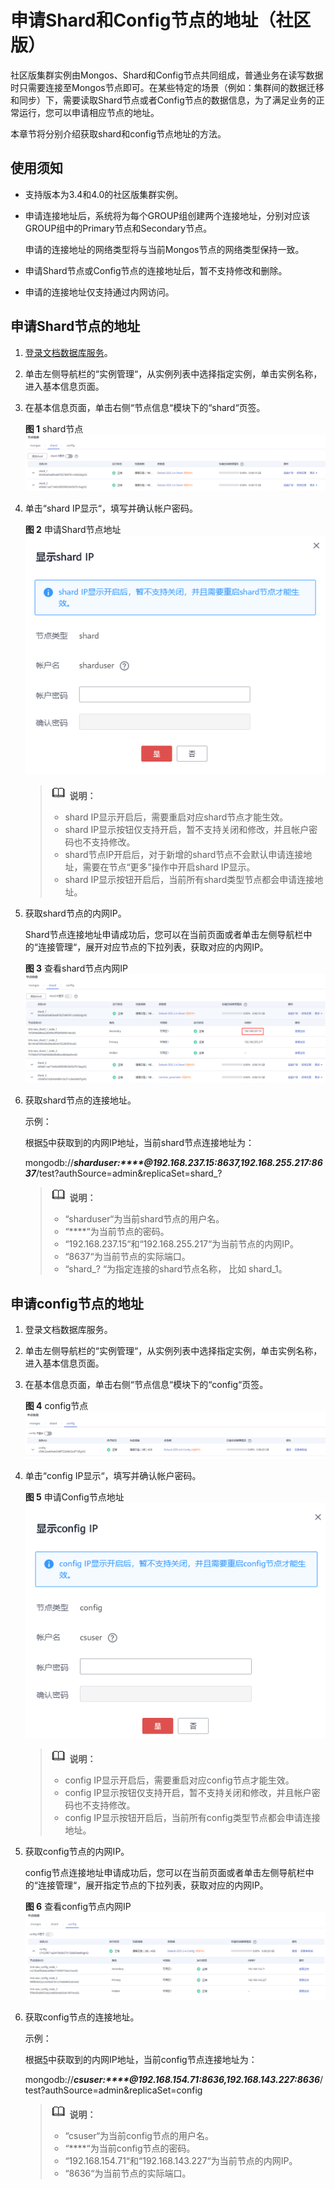 # 申请Shard和Config节点的地址（社区版）<a name="dds_02_0100"></a>

社区版集群实例由Mongos、Shard和Config节点共同组成，普通业务在读写数据时只需要连接至Mongos节点即可。在某些特定的场景（例如：集群间的数据迁移和同步）下，需要读取Shard节点或者Config节点的数据信息，为了满足业务的正常运行，您可以申请相应节点的地址。

本章节将分别介绍获取shard和config节点地址的方法。

## 使用须知<a name="section12401231171410"></a>

-   支持版本为3.4和4.0的社区版集群实例。
-   申请连接地址后，系统将为每个GROUP组创建两个连接地址，分别对应该GROUP组中的Primary节点和Secondary节点。

    申请的连接地址的网络类型将与当前Mongos节点的网络类型保持一致。

-   申请Shard节点或Config节点的连接地址后，暂不支持修改和删除。
-   申请的连接地址仅支持通过内网访问。

## 申请Shard节点的地址<a name="section1748562461319"></a>

1.  [登录文档数据库服务](zh-cn_topic_0160390880.md)。
2.  单击左侧导航栏的“实例管理“，从实例列表中选择指定实例，单击实例名称，进入基本信息页面。
3.  在基本信息页面，单击右侧“节点信息“模块下的“shard“页签。

    **图 1**  shard节点<a name="fig9475722155618"></a>  
    ![](figures/shard节点.png "shard节点")

4.  单击“shard IP显示“，填写并确认帐户密码。

    **图 2**  申请Shard节点地址<a name="fig65514200020"></a>  
    ![](figures/申请Shard节点地址.png "申请Shard节点地址")

    >![](public_sys-resources/icon-note.gif) **说明：**   
    >-   shard IP显示开启后，需要重启对应shard节点才能生效。  
    >-   shard IP显示按钮仅支持开启，暂不支持关闭和修改，并且帐户密码也不支持修改。  
    >-   shard节点IP开启后，对于新增的shard节点不会默认申请连接地址，需要在节点“更多”操作中开启shard IP显示。  
    >-   shard IP显示按钮开启后，当前所有shard类型节点都会申请连接地址。  

5.  <a name="li79582518253"></a>获取shard节点的内网IP。

    Shard节点连接地址申请成功后，您可以在当前页面或者单击左侧导航栏中的“连接管理“，展开对应节点的下拉列表，获取对应的内网IP。

    **图 3**  查看shard节点内网IP<a name="fig32731653164613"></a>  
    ![](figures/查看shard节点内网IP.png "查看shard节点内网IP")

6.  获取shard节点的连接地址。

    示例：

    根据[5](#li79582518253)中获取到的内网IP地址，当前shard节点连接地址为：

    mongodb://_**sharduser:\*\*\*\*@192.168.237.15:8637,192.168.255.217:8637**_/test?authSource=admin&replicaSet=shard\_?

    >![](public_sys-resources/icon-note.gif) **说明：**   
    >-   “sharduser“为当前shard节点的用户名。  
    >-   “\*\*\*\*“为当前节点的密码。  
    >-   “192.168.237.15“和“192.168.255.217“为当前节点的内网IP。  
    >-   “8637“为当前节点的实际端口。  
    >-   “shard\_? “为指定连接的shard节点名称， 比如 shard\_1。  


## 申请config节点的地址<a name="section88951332134016"></a>

1.  登录文档数据库服务。
2.  单击左侧导航栏的“实例管理“，从实例列表中选择指定实例，单击实例名称，进入基本信息页面。
3.  在基本信息页面，单击右侧“节点信息“模块下的“config“页签。

    **图 4**  config节点<a name="fig824358134214"></a>  
    ![](figures/config节点.png "config节点")

4.  单击“config IP显示“，填写并确认帐户密码。

    **图 5**  申请Config节点地址<a name="fig424155820427"></a>  
    ![](figures/申请Config节点地址.png "申请Config节点地址")

    >![](public_sys-resources/icon-note.gif) **说明：**   
    >-   config IP显示开启后，需要重启对应config节点才能生效。  
    >-   config IP显示按钮仅支持开启，暂不支持关闭和修改，并且帐户密码也不支持修改。  
    >-   config IP显示按钮开启后，当前所有config类型节点都会申请连接地址。  

5.  <a name="li1225175894219"></a>获取config节点的内网IP。

    config节点连接地址申请成功后，您可以在当前页面或者单击左侧导航栏中的“连接管理“，展开指定节点的下拉列表，获取对应的内网IP。

    **图 6**  查看config节点内网IP<a name="fig0894103163316"></a>  
    ![](figures/查看config节点内网IP.png "查看config节点内网IP")

6.  获取config节点的连接地址。

    示例：

    根据[5](#li1225175894219)中获取到的内网IP地址，当前config节点连接地址为：

    mongodb://_**csuser:\*\*\*\*@192.168.154.71:8636,192.168.143.227:8636**_/test?authSource=admin&replicaSet=config

    >![](public_sys-resources/icon-note.gif) **说明：**   
    >-   “csuser“为当前config节点的用户名。  
    >-   “\*\*\*\*“为当前config节点的密码。  
    >-   “192.168.154.71“和“192.168.143.227“为当前节点的内网IP。  
    >-   “8636“为当前节点的实际端口。  



